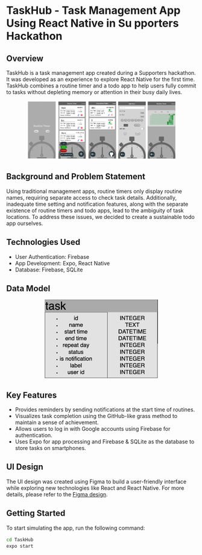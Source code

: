 # TaskHub - Task Management App Using React Native in Su pporters Hackathon

## Overview
TaskHub is a task management app created during a Supporters hackathon. It was developed as an experience to explore React Native for the first time. TaskHub combines a routine timer and a todo app to help users fully commit to tasks without depleting memory or attention in their busy daily lives.

<p align="center"> 
    <img width="400" alt="AppImage" src="images/AppImage.png"> 
</p>

## Background and Problem Statement
Using traditional management apps, routine timers only display routine names, requiring separate access to check task details. Additionally, inadequate time setting and notification features, along with the separate existence of routine timers and todo apps, lead to the ambiguity of task locations. To address these issues, we decided to create a sustainable todo app ourselves.

## Technologies Used

- User Authentication: Firebase
- App Development: Expo, React Native
- Database: Firebase, SQLite

## Data Model

<p align="center"> 
    <img width="300" alt="DataModel" src="images/DataModel.png"> 
</p>

## Key Features

- Provides reminders by sending notifications at the start time of routines.
- Visualizes task completion using the GitHub-like grass method to maintain a sense of achievement.
- Allows users to log in with Google accounts using Firebase for authentication.
- Uses Expo for app processing and Firebase & SQLite as the database to store tasks on smartphones.

## UI Design

The UI design was created using Figma to build a user-friendly interface while exploring new technologies like React and React Native. For more details, please refer to the [Figma design](https://www.figma.com/file/220DKM3zaFIJgmjWb2Pb65/%E3%83%8F%E3%83%83%E3%82%AB%E3%82%BD%E3%83%B32024%2F3-team-library?type=design&node-id=0%3A1&mode=design&t=U55V9Hk1xjbDUn1s-1).

## Getting Started

To start simulating the app, run the following command:

```bash
cd TaskHub
expo start
```

